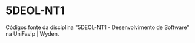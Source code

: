 # 5DEOL-NT1
Códigos fonte da disciplina "5DEOL-NT1 - Desenvolvimento de Software" na UniFavip | Wyden.
